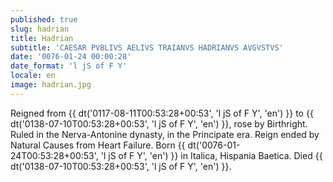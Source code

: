 ```yaml
---
published: true
slug: hadrian
title: Hadrian
subtitle: 'CAESAR PVBLIVS AELIVS TRAIANVS HADRIANVS AVGVSTVS'
date: '0076-01-24 00:00:28'
date_format: 'l jS of F Y'
locale: en
image: hadrian.jpg
---
```


Reigned from {{ dt('0117-08-11T00:53:28+00:53', 'l jS of F Y', 'en') }} to {{ dt('0138-07-10T00:53:28+00:53', 'l jS of F Y', 'en') }}, rose by Birthright. Ruled in the Nerva-Antonine dynasty, in the Principate era. Reign ended by Natural Causes from Heart Failure. Born {{ dt('0076-01-24T00:53:28+00:53', 'l jS of F Y', 'en') }} in Italica, Hispania Baetica. Died {{ dt('0138-07-10T00:53:28+00:53', 'l jS of F Y', 'en') }}.
